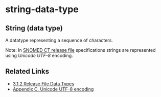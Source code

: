 # string-data-type

## String (data type)

A datatype representing a sequence of characters.

Note: In [SNOMED CT release file](https://confluence.ihtsdotools.org/display/DOCGLOSS/SNOMED+CT+release+file) specifications strings are represented using _Unicode_ _UTF-8_ encoding.

## Related Links

* [3.1.2 Release File Data Types](3.1.2-Release-File-Data-Types_28739352.html)
* [Appendix C. Unicode UTF-8 encoding](Appendix-C.-Unicode-UTF-8-encoding_33490103.html)
